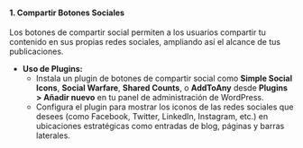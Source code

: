 
#### 1. **Compartir Botones Sociales**

Los botones de compartir social permiten a los usuarios compartir tu contenido en sus propias redes sociales, ampliando así el alcance de tus publicaciones.

- **Uso de Plugins:**
  - Instala un plugin de botones de compartir social como **Simple Social Icons**, **Social Warfare**, **Shared Counts**, o **AddToAny** desde **Plugins > Añadir nuevo** en tu panel de administración de WordPress.
  - Configura el plugin para mostrar los iconos de las redes sociales que desees (como Facebook, Twitter, LinkedIn, Instagram, etc.) en ubicaciones estratégicas como entradas de blog, páginas y barras laterales.
<!--stackedit_data:
eyJoaXN0b3J5IjpbLTEwNTEwOTY3Nl19
-->